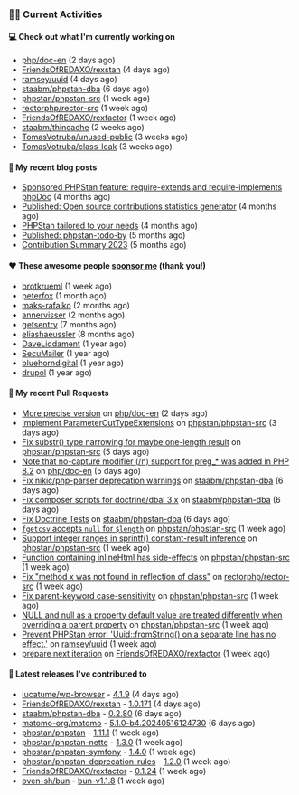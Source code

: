 ### 👨‍💻 Current Activities


#### 💻 Check out what I'm currently working on

- [php/doc-en](https://github.com/php/doc-en) (2 days ago)
- [FriendsOfREDAXO/rexstan](https://github.com/FriendsOfREDAXO/rexstan) (4 days ago)
- [ramsey/uuid](https://github.com/ramsey/uuid) (4 days ago)
- [staabm/phpstan-dba](https://github.com/staabm/phpstan-dba) (6 days ago)
- [phpstan/phpstan-src](https://github.com/phpstan/phpstan-src) (1 week ago)
- [rectorphp/rector-src](https://github.com/rectorphp/rector-src) (1 week ago)
- [FriendsOfREDAXO/rexfactor](https://github.com/FriendsOfREDAXO/rexfactor) (1 week ago)
- [staabm/thincache](https://github.com/staabm/thincache) (2 weeks ago)
- [TomasVotruba/unused-public](https://github.com/TomasVotruba/unused-public) (3 weeks ago)
- [TomasVotruba/class-leak](https://github.com/TomasVotruba/class-leak) (3 weeks ago)


#### 📜 My recent blog posts

- [Sponsored PHPStan feature: require-extends and require-implements phpDoc](https://staabm.github.io/2024/01/15/phpstan-require-extends-implements.html) (4 months ago)
- [Published: Open source contributions statistics generator](https://staabm.github.io/2024/01/10/oss-contribs-published.html) (4 months ago)
- [PHPStan tailored to your needs](https://staabm.github.io/2024/01/01/phpstan-customizing.html) (4 months ago)
- [Published: phpstan-todo-by](https://staabm.github.io/2023/12/17/phpstan-todo-by-published.html) (5 months ago)
- [Contribution Summary 2023](https://staabm.github.io/2023/12/07/contribution-summary-2023.html) (5 months ago)


#### ❤️ These awesome people [sponsor me](https://github.com/sponsors/staabm) (thank you!)

- [brotkrueml](https://github.com/brotkrueml) (1 week ago)
- [peterfox](https://github.com/peterfox) (1 month ago)
- [maks-rafalko](https://github.com/maks-rafalko) (2 months ago)
- [annervisser](https://github.com/annervisser) (2 months ago)
- [getsentry](https://github.com/getsentry) (7 months ago)
- [eliashaeussler](https://github.com/eliashaeussler) (8 months ago)
- [DaveLiddament](https://github.com/DaveLiddament) (1 year ago)
- [SecuMailer](https://github.com/SecuMailer) (1 year ago)
- [bluehorndigital](https://github.com/bluehorndigital) (1 year ago)
- [drupol](https://github.com/drupol) (1 year ago)


#### 🔨 My recent Pull Requests

- [More precise version](https://github.com/php/doc-en/pull/3400) on [php/doc-en](https://github.com/php/doc-en) (2 days ago)
- [Implement ParameterOutTypeExtensions](https://github.com/phpstan/phpstan-src/pull/3083) on [phpstan/phpstan-src](https://github.com/phpstan/phpstan-src) (3 days ago)
- [Fix substr() type narrowing for maybe one-length result](https://github.com/phpstan/phpstan-src/pull/3081) on [phpstan/phpstan-src](https://github.com/phpstan/phpstan-src) (5 days ago)
- [Note that no-capture modifier (/n) support for preg_* was added in PHP 8.2](https://github.com/php/doc-en/pull/3387) on [php/doc-en](https://github.com/php/doc-en) (5 days ago)
- [Fix nikic/php-parser deprecation warnings](https://github.com/staabm/phpstan-dba/pull/655) on [staabm/phpstan-dba](https://github.com/staabm/phpstan-dba) (6 days ago)
- [Fix composer scripts for doctrine/dbal 3.x](https://github.com/staabm/phpstan-dba/pull/654) on [staabm/phpstan-dba](https://github.com/staabm/phpstan-dba) (6 days ago)
- [Fix Doctrine Tests](https://github.com/staabm/phpstan-dba/pull/652) on [staabm/phpstan-dba](https://github.com/staabm/phpstan-dba) (6 days ago)
- [`fgetcsv` accepts `null` for `$length`](https://github.com/phpstan/phpstan-src/pull/3077) on [phpstan/phpstan-src](https://github.com/phpstan/phpstan-src) (1 week ago)
- [Support integer ranges in sprintf() constant-result inference](https://github.com/phpstan/phpstan-src/pull/3075) on [phpstan/phpstan-src](https://github.com/phpstan/phpstan-src) (1 week ago)
- [Function containing inlineHtml has side-effects](https://github.com/phpstan/phpstan-src/pull/3072) on [phpstan/phpstan-src](https://github.com/phpstan/phpstan-src) (1 week ago)
- [Fix &#34;method x was not found in reflection of class&#34;](https://github.com/rectorphp/rector-src/pull/5871) on [rectorphp/rector-src](https://github.com/rectorphp/rector-src) (1 week ago)
- [Fix parent-keyword case-sensitivity](https://github.com/phpstan/phpstan-src/pull/3064) on [phpstan/phpstan-src](https://github.com/phpstan/phpstan-src) (1 week ago)
- [NULL and null as a property default value are treated differently when overriding a parent property](https://github.com/phpstan/phpstan-src/pull/3063) on [phpstan/phpstan-src](https://github.com/phpstan/phpstan-src) (1 week ago)
- [Prevent PHPStan error: &#39;Uuid::fromString() on a separate line has no effect.&#39;](https://github.com/ramsey/uuid/pull/552) on [ramsey/uuid](https://github.com/ramsey/uuid) (1 week ago)
- [prepare next iteration](https://github.com/FriendsOfREDAXO/rexfactor/pull/178) on [FriendsOfREDAXO/rexfactor](https://github.com/FriendsOfREDAXO/rexfactor) (1 week ago)


#### 🔭 Latest releases I've contributed to

- [lucatume/wp-browser](https://github.com/lucatume/wp-browser) - [4.1.9](https://github.com/lucatume/wp-browser/releases/tag/4.1.9) (4 days ago)
- [FriendsOfREDAXO/rexstan](https://github.com/FriendsOfREDAXO/rexstan) - [1.0.171](https://github.com/FriendsOfREDAXO/rexstan/releases/tag/1.0.171) (4 days ago)
- [staabm/phpstan-dba](https://github.com/staabm/phpstan-dba) - [0.2.80](https://github.com/staabm/phpstan-dba/releases/tag/0.2.80) (6 days ago)
- [matomo-org/matomo](https://github.com/matomo-org/matomo) - [5.1.0-b4.20240516124730](https://github.com/matomo-org/matomo/releases/tag/5.1.0-b4.20240516124730) (6 days ago)
- [phpstan/phpstan](https://github.com/phpstan/phpstan) - [1.11.1](https://github.com/phpstan/phpstan/releases/tag/1.11.1) (1 week ago)
- [phpstan/phpstan-nette](https://github.com/phpstan/phpstan-nette) - [1.3.0](https://github.com/phpstan/phpstan-nette/releases/tag/1.3.0) (1 week ago)
- [phpstan/phpstan-symfony](https://github.com/phpstan/phpstan-symfony) - [1.4.0](https://github.com/phpstan/phpstan-symfony/releases/tag/1.4.0) (1 week ago)
- [phpstan/phpstan-deprecation-rules](https://github.com/phpstan/phpstan-deprecation-rules) - [1.2.0](https://github.com/phpstan/phpstan-deprecation-rules/releases/tag/1.2.0) (1 week ago)
- [FriendsOfREDAXO/rexfactor](https://github.com/FriendsOfREDAXO/rexfactor) - [0.1.24](https://github.com/FriendsOfREDAXO/rexfactor/releases/tag/0.1.24) (1 week ago)
- [oven-sh/bun](https://github.com/oven-sh/bun) - [bun-v1.1.8](https://github.com/oven-sh/bun/releases/tag/bun-v1.1.8) (1 week ago)
